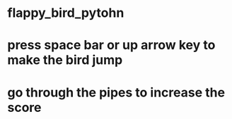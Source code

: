 # flappy_bird_pytohn
# press space bar or up arrow key to make the bird jump
# go through the pipes to increase the score
